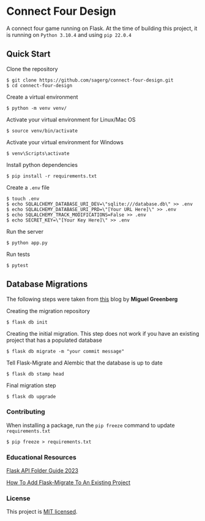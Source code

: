 # Connect Four Design

A connect four game running on Flask. At the time of building this project, it is running on `Python 3.10.4` and using `pip 22.0.4`

## Quick Start

Clone the repository

```
$ git clone https://github.com/sagerg/connect-four-design.git
$ cd connect-four-design
```

Create a virtual environment

```
$ python -m venv venv/
```

Activate your virtual environment for Linux/Mac OS

```
$ source venv/bin/activate
```

Activate your virtual environment for Windows

```
$ venv\Scripts\activate
```

Install python dependencies

```
$ pip install -r requirements.txt
```

Create a `.env` file

```
$ touch .env
$ echo SQLALCHEMY_DATABASE_URI_DEV=\"sqlite:///database.db\" >> .env
$ echo SQLALCHEMY_DATABASE_URI_PRD=\"[Your URL Here]\" >> .env
$ echo SQLALCHEMY_TRACK_MODIFICATIONS=False >> .env
$ echo SECRET_KEY=\"[Your Key Here]\" >> .env
```

Run the server

```
$ python app.py
```

Run tests

```
$ pytest
```

## Database Migrations

The following steps were taken from [this](https://blog.miguelgrinberg.com/post/how-to-add-flask-migrate-to-an-existing-project) blog by **Miguel Greenberg**

Creating the migration repository

```
$ flask db init
```

Creating the initial migration. This step does not work if you have an existing project that has a populated database

```
$ flask db migrate -m "your commit message"
```

Tell Flask-Migrate and Alembic that the database is up to date

```
$ flask db stamp head
```

Final migration step

```
$ flask db upgrade
```

### Contributing

When installing a package, run the `pip freeze` command to update `requirements.txt`

```
$ pip freeze > requirements.txt
```

### Educational Resources

[Flask API Folder Guide 2023](https://github.com/AshleyAlexJacob/Flask-API-Folder-Guide-2023)

[How To Add Flask-Migrate To An Existing Project](https://blog.miguelgrinberg.com/post/how-to-add-flask-migrate-to-an-existing-project)

### License

This project is [MIT licensed](./LICENSE).
